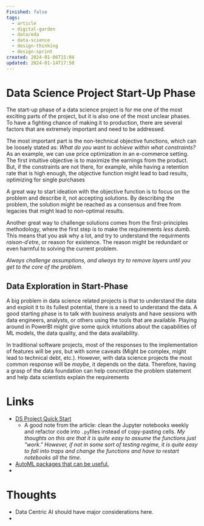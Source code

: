 ```yaml
---
Finished: false
tags:
  - article
  - digital-garden
  - data/eda
  - data-science
  - design-thinking
  - design-sprint
created: 2024-01-06T15:04
updated: 2024-01-14T17:50
---
```



# Data Science Project Start-Up Phase
The start-up phase of a data science project is for me one of the most exciting parts of the project, but it is also one of the most unclear phases. To have a fighting chance of making it to production, there are several factors that are extremely important and need to be addressed. 

The most important part is the non-technical objective functions, which can be loosely stated as:
*What do you want to achieve within what constraints?* 
As an example, we can use price optimization in an e-commerce setting. The first intuitive objective is to maximize the earnings from the product. But, if the constraints are not there, for example, while having a retention rate that is high enough, the objective function might lead to bad results, optimizing for single purchases 

A great way to start ideation with the objective function is to focus on the problem and describe it, not accepting solutions.  By describing the problem, the solution might be reached as a consensus and free from legacies that might lead to non-optimal results. 

Another great way to challenge solutions comes from the first-principles methodology, where the first step is to make the requirements *less dumb*. This means that you ask why a lot, and try to understand the requirments *raison-d´etre*, or reason for existence. The reason might be redundant or even harmful to solving the current problem. 

*Always challenge assumptions, and always try to remove layers until you get to the core of the problem.*

## Data Exploration in Start-Phase
A big problem in data science related projects is that to understand the data and exploit it to its fullest potential, there is a need to understand the data. 
A good starting phase is to talk with business analysts and have sessions with data engineers, analysts, or others using the tools that are available. Playing around in PowerBI might give some quick intuitions about the capabilities of ML models, the data quality, and the data availability. 

In traditional software projects, most of the responses to the implementation of features will be *yes*, but with some caveats (Might be complex, might lead to technical debt, etc.). However, with data science projects the most common response will be *maybe*, it depends on the data.  Therefore, having a grasp of the data foundation can help concretize the problem statement and help data scientists explain the requirements 



# Links
- [DS Project Quick Start](https://eugeneyan.com/writing/project-quick-start/) 
	- A good note from the article: clean the Jupyter notebooks weekly and refactor code into ```.py```files instead of copy-pasting cells.  *My thoughts on this are that it is quite easy to assume the functions just "work." However, if not in some sort of testing regime, it is quite easy to fall into traps and change the functions and have to restart notebooks all the time.*
- [AutoML packages that can be useful. ](https://www.activestate.com/blog/the-top-10-automl-python-packages-to-automate-your-machine-learning-tasks/)
- 

# Thoughts 
- Data Centric AI should have major considerations here. 
- 





